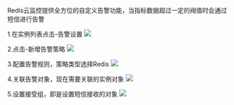 Redis云监控提供全方位的自定义告警功能，当指标数据超过一定的阀值时会通过短信进行告警

1.在实例列表点击-告警设置
![](http://imgcache.tcecqpoc.fsphere.cn/image/mc.qcloudimg.com/static/img/82d3ff2cd0bec92fee235936aabe935b/gaojing.png)

2.点击-新增告警策略
![](http://imgcache.tcecqpoc.fsphere.cn/image/mc.qcloudimg.com/static/img/d313f290eb4bab034161ab42f57fce21/xinzgaojingcelue.png)

3.配置告警规则，策略类型选择Redis
![](http://imgcache.tcecqpoc.fsphere.cn/image/mc.qcloudimg.com/static/img/b1cea9d4feb9e2d26f7f4764cb14de7f/peizhigaojguiz.png)

4.关联告警对象，现在需要关联的实例对象
![](http://imgcache.tcecqpoc.fsphere.cn/image/mc.qcloudimg.com/static/img/32b3b5e7bec0ece2a569701ad90fb228/duixiang.png)

5.设置接受组，即是设置短信接收的对象
![](http://imgcache.tcecqpoc.fsphere.cn/image/mc.qcloudimg.com/static/img/230d557a4bb20ef3d058df0535566da7/jieshouzu.png)